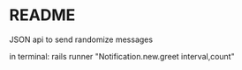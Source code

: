 # README

JSON api to send randomize messages 

in terminal: rails runner "Notification.new.greet interval,count"

